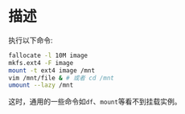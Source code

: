 # 描述

执行以下命令:
```sh
fallocate -l 10M image
mkfs.ext4 -F image
mount -t ext4 image /mnt
vim /mnt/file & # 或者 cd /mnt
umount --lazy /mnt
```

这时，通用的一些命令如`df`、`mount`等看不到挂载实例。

